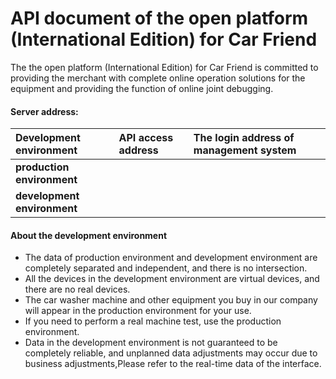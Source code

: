 # API document of the open platform (International Edition) for Car Friend

The the open platform (International Edition) for Car Friend is committed to providing the merchant with complete online operation solutions for the equipment and providing the function of online joint debugging.

#### Server address:

|Development environment|API access address|The login address of management system|
|:----    |:---|:----- |
|**production environment** |   |  |
|**development environment** |   |  |

#### About the development environment
- The data of production environment and development environment are completely separated and independent, and there is no intersection.
- All the devices in the development environment are virtual devices, and there are no real devices.
- The car washer machine and other equipment you buy in our company will appear in the production environment for your use.
- If you need to perform a real machine test, use the production environment.
- Data in the development environment is not guaranteed to be completely reliable, and unplanned data adjustments may occur due to business adjustments,Please refer to the real-time data of the interface.